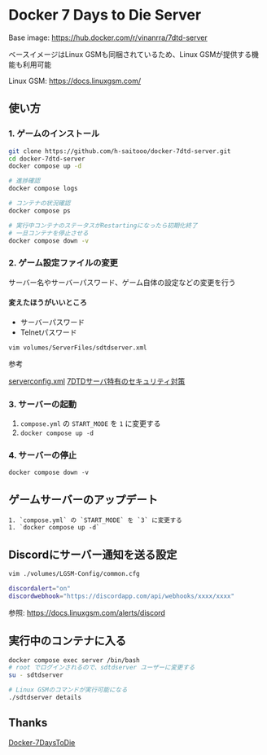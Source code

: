 # Docker 7 Days to Die Server

Base image: https://hub.docker.com/r/vinanrra/7dtd-server

ベースイメージはLinux GSMも同梱されているため、Linux GSMが提供する機能も利用可能

Linux GSM: https://docs.linuxgsm.com/

## 使い方

### 1. ゲームのインストール

```bash
git clone https://github.com/h-saitooo/docker-7dtd-server.git
cd docker-7dtd-server
docker compose up -d

# 進捗確認
docker compose logs

# コンテナの状況確認
docker compose ps

# 実行中コンテナのステータスがRestartingになったら初期化終了
# 一旦コンテナを停止させる
docker compose down -v
```

### 2. ゲーム設定ファイルの変更
サーバー名やサーバーパスワード、ゲーム自体の設定などの変更を行う

#### 変えたほうがいいところ
- サーバーパスワード
- Telnetパスワード

```
vim volumes/ServerFiles/sdtdserver.xml
```

参考

[serverconfig.xml](https://7daystodie.fandom.com/wiki/Server:_serverconfig.xml)
[7DTDサーバ特有のセキュリティ対策](https://higashi-kyoto.tokyo/?page_id=573)

### 3. サーバーの起動

1. `compose.yml` の `START_MODE` を `1` に変更する
1. `docker compose up -d`

### 4. サーバーの停止

```
docker compose down -v
```

## ゲームサーバーのアップデート

```
1. `compose.yml` の `START_MODE` を `3` に変更する
1. `docker compose up -d`
```

## Discordにサーバー通知を送る設定

```bash
vim ./volumes/LGSM-Config/common.cfg

discordalert="on"
discordwebhook="https://discordapp.com/api/webhooks/xxxx/xxxx"
```

参照: https://docs.linuxgsm.com/alerts/discord

## 実行中のコンテナに入る

```bash
docker compose exec server /bin/bash
# root でログインされるので、sdtdserver ユーザーに変更する
su - sdtdserver

# Linux GSMのコマンドが実行可能になる
./sdtdserver details
```

## Thanks
[Docker-7DaysToDie](https://github.com/vinanrra/Docker-7DaysToDie)
